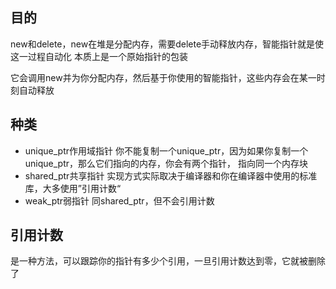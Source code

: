 ## 目的
new和delete，new在堆是分配内存，需要delete手动释放内存，智能指针就是使这一过程自动化
本质上是一个原始指针的包装

它会调用new并为你分配内存，然后基于你使用的智能指针，这些内存会在某一时刻自动释放

## 种类
- unique_ptr作用域指针
  你不能复制一个unique_ptr，因为如果你复制一个unique_ptr，那么它们指向的内存，你会有两个指针，
  指向同一个内存块
- shared_ptr共享指针
  实现方式实际取决于编译器和你在编译器中使用的标准库，大多使用”引用计数“
- weak_ptr弱指针
  同shared_ptr，但不会引用计数

## 引用计数
是一种方法，可以跟踪你的指针有多少个引用，一旦引用计数达到零，它就被删除了